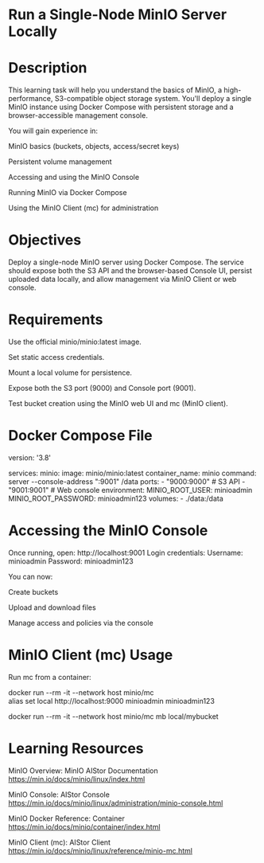 Run a Single-Node MinIO Server Locally
=================================================

Description
=============
This learning task will help you understand the basics of MinIO, a high-performance, S3-compatible object storage system. You'll deploy a single MinIO instance using Docker Compose with persistent storage and a browser-accessible management console.

You will gain experience in:

MinIO basics (buckets, objects, access/secret keys)

Persistent volume management

Accessing and using the MinIO Console

Running MinIO via Docker Compose

Using the MinIO Client (mc) for administration

Objectives
=======================
Deploy a single-node MinIO server using Docker Compose. The service should expose both the S3 API and the browser-based Console UI, persist uploaded data locally, and allow management via MinIO Client or web console.

Requirements
=======================
Use the official minio/minio:latest image.

Set static access credentials.

Mount a local volume for persistence.

Expose both the S3 port (9000) and Console port (9001).

Test bucket creation using the MinIO web UI and mc (MinIO client).

Docker Compose File
===================================
version: '3.8'

services:
  minio:
    image: minio/minio:latest
    container_name: minio
    command: server --console-address ":9001" /data
    ports:
      - "9000:9000"   # S3 API
      - "9001:9001"   # Web console
    environment:
      MINIO_ROOT_USER: minioadmin
      MINIO_ROOT_PASSWORD: minioadmin123
    volumes:
      - ./data:/data


Accessing the MinIO Console
===================================
Once running, open:
http://localhost:9001
Login credentials:
Username: minioadmin
Password: minioadmin123

You can now:

Create buckets

Upload and download files

Manage access and policies via the console

MinIO Client (mc) Usage
========================================
Run mc from a container:

docker run --rm -it --network host minio/mc \
  alias set local http://localhost:9000 minioadmin minioadmin123

docker run --rm -it --network host minio/mc mb local/mybucket


Learning Resources
==============================================
MinIO Overview: MinIO AIStor Documentation  https://min.io/docs/minio/linux/index.html

MinIO Console: AIStor Console https://min.io/docs/minio/linux/administration/minio-console.html

MinIO Docker Reference: Container https://min.io/docs/minio/container/index.html

MinIO Client (mc): AIStor Client https://min.io/docs/minio/linux/reference/minio-mc.html
